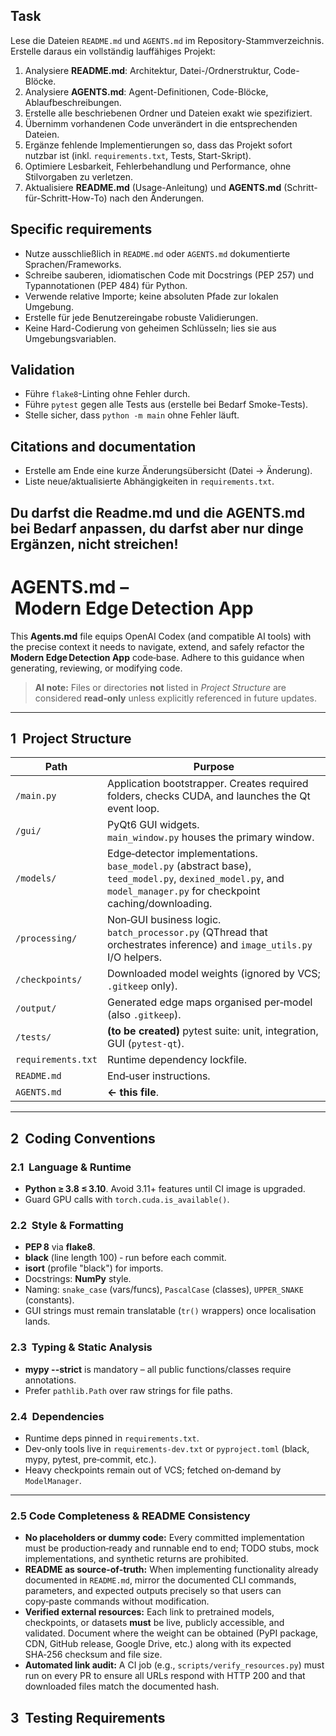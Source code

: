 ## Task
Lese die Dateien `README.md` und `AGENTS.md` im Repository-Stammverzeichnis. Erstelle daraus ein vollständig lauffähiges Projekt:

1. Analysiere **README.md**: Architektur, Datei-/Ordnerstruktur, Code-Blöcke.  
2. Analysiere **AGENTS.md**: Agent-Definitionen, Code-Blöcke, Ablaufbeschreibungen.  
3. Erstelle alle beschriebenen Ordner und Dateien exakt wie spezifiziert.  
4. Übernimm vorhandenen Code unverändert in die entsprechenden Dateien.  
5. Ergänze fehlende Implementierungen so, dass das Projekt sofort nutzbar ist (inkl. `requirements.txt`, Tests, Start-Skript).  
6. Optimiere Lesbarkeit, Fehlerbehandlung und Performance, ohne Stilvorgaben zu verletzen.  
7. Aktualisiere **README.md** (Usage-Anleitung) und **AGENTS.md** (Schritt-für-Schritt-How-To) nach den Änderungen.

## Specific requirements
- Nutze ausschließlich in `README.md` oder `AGENTS.md` dokumentierte Sprachen/Frameworks.  
- Schreibe sauberen, idiomatischen Code mit Docstrings (PEP 257) und Typannotationen (PEP 484) für Python.  
- Verwende relative Importe; keine absoluten Pfade zur lokalen Umgebung.  
- Erstelle für jede Benutzereingabe robuste Validierungen.  
- Keine Hard-Codierung von geheimen Schlüsseln; lies sie aus Umgebungsvariablen.

## Validation
- Führe `flake8`-Linting ohne Fehler durch.  
- Führe `pytest` gegen alle Tests aus (erstelle bei Bedarf Smoke-Tests).  
- Stelle sicher, dass `python -m main` ohne Fehler läuft.

## Citations and documentation
- Erstelle am Ende eine kurze Änderungsübersicht (Datei → Änderung).  
- Liste neue/aktualisierte Abhängigkeiten in `requirements.txt`.

## Du darfst die Readme.md und die AGENTS.md bei Bedarf anpassen, du darfst aber nur dinge Ergänzen, nicht streichen!

# AGENTS.md – Modern Edge Detection App

This **Agents.md** file equips OpenAI Codex (and compatible AI tools) with the precise context it needs to navigate, extend, and safely refactor the **Modern Edge Detection App** code‑base. Adhere to this guidance when generating, reviewing, or modifying code.

> **AI note:** Files or directories **not** listed in *Project Structure* are considered **read‑only** unless explicitly referenced in future updates.

---

## 1  Project Structure

| Path               | Purpose                                                                                                                                                            |
| ------------------ | ------------------------------------------------------------------------------------------------------------------------------------------------------------------ |
| `/main.py`         | Application bootstrapper. Creates required folders, checks CUDA, and launches the Qt event loop.                                                                   |
| `/gui/`            | PyQt6 GUI widgets.<br>`main_window.py` houses the primary window.                                                                                                  |
| `/models/`         | Edge‑detector implementations.<br>`base_model.py` (abstract base), `teed_model.py`, `dexined_model.py`, and `model_manager.py` for checkpoint caching/downloading. |
| `/processing/`     | Non‑GUI business logic.<br>`batch_processor.py` (QThread that orchestrates inference) and `image_utils.py` I/O helpers.                                            |
| `/checkpoints/`    | Downloaded model weights (ignored by VCS; `.gitkeep` only).                                                                                                        |
| `/output/`         | Generated edge maps organised per‑model (also `.gitkeep`).                                                                                                         |
| `/tests/`          | **(to be created)** pytest suite: unit, integration, GUI (`pytest‑qt`).                                                                                            |
| `requirements.txt` | Runtime dependency lockfile.                                                                                                                                       |
| `README.md`        | End‑user instructions.                                                                                                                                             |
| `AGENTS.md`        | **← this file**.                                                                                                                                                   |

---

## 2  Coding Conventions

### 2.1  Language & Runtime

* **Python ≥ 3.8 ≤ 3.10**. Avoid 3.11+ features until CI image is upgraded.
* Guard GPU calls with `torch.cuda.is_available()`.

### 2.2  Style & Formatting

* **PEP 8** via **flake8**.
* **black** (line length 100) ‑ run before each commit.
* **isort** (profile "black") for imports.
* Docstrings: **NumPy** style.
* Naming: `snake_case` (vars/funcs), `PascalCase` (classes), `UPPER_SNAKE` (constants).
* GUI strings must remain translatable (`tr()` wrappers) once localisation lands.

### 2.3  Typing & Static Analysis

* **mypy --strict** is mandatory – all public functions/classes require annotations.
* Prefer `pathlib.Path` over raw strings for file paths.

### 2.4  Dependencies

* Runtime deps pinned in `requirements.txt`.
* Dev‑only tools live in `requirements‑dev.txt` or `pyproject.toml` (black, mypy, pytest, pre‑commit, etc.).
* Heavy checkpoints remain out of VCS; fetched on‑demand by `ModelManager`.

---

### 2.5 Code Completeness & README Consistency

* **No placeholders or dummy code:** Every committed implementation must be production‑ready and runnable end to end; TODO stubs, mock implementations, and synthetic returns are prohibited.
* **README as source‑of‑truth:** When implementing functionality already documented in `README.md`, mirror the documented CLI commands, parameters, and expected outputs precisely so that users can copy‑paste commands without modification.
* **Verified external resources:** Each link to pretrained models, checkpoints, or datasets **must** be live, publicly accessible, and validated. Document where the weight can be obtained (PyPI package, CDN, GitHub release, Google Drive, etc.) along with its expected SHA‑256 checksum and file size.
* **Automated link audit:** A CI job (e.g., `scripts/verify_resources.py`) must run on every PR to ensure all URLs respond with HTTP 200 and that downloaded files match the documented hash.

## 3  Testing Requirements
